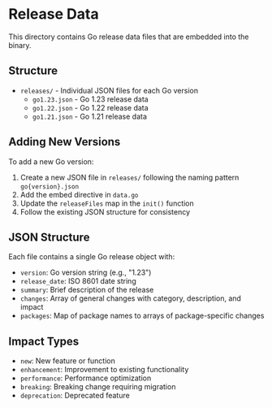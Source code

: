 # Release Data

This directory contains Go release data files that are embedded into the binary.

## Structure

- `releases/` - Individual JSON files for each Go version
  - `go1.23.json` - Go 1.23 release data
  - `go1.22.json` - Go 1.22 release data  
  - `go1.21.json` - Go 1.21 release data

## Adding New Versions

To add a new Go version:

1. Create a new JSON file in `releases/` following the naming pattern `go{version}.json`
2. Add the embed directive in `data.go`
3. Update the `releaseFiles` map in the `init()` function
4. Follow the existing JSON structure for consistency

## JSON Structure

Each file contains a single Go release object with:
- `version`: Go version string (e.g., "1.23")
- `release_date`: ISO 8601 date string
- `summary`: Brief description of the release
- `changes`: Array of general changes with category, description, and impact
- `packages`: Map of package names to arrays of package-specific changes

## Impact Types

- `new`: New feature or function
- `enhancement`: Improvement to existing functionality
- `performance`: Performance optimization
- `breaking`: Breaking change requiring migration
- `deprecation`: Deprecated feature